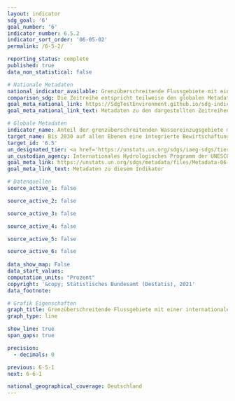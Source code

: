 ```yaml
---
layout: indicator    
sdg_goal: '6'    
goal_number: '6'    
indicator_number: 6.5.2    
indicator_sort_order: '06-05-02'    
permalink: /6-5-2/    

reporting_status: complete    
published: true    
data_non_statistical: false    

# Nationale Metadaten    
national_indicator_available: Grenzüberschreitende Flussgebiete mit einer internationalen Wasserkooperation    
comparison_sdg: Die Zeitreihe entspricht teilweise den globalen Metadaten.    
goal_meta_national_link: https://SdgTestEnvironment.github.io/sdg-indicators/public/MetaDe/6.5.2.pdf    
goal_meta_national_link_text: Metadaten zu den dargestellten Zeitreihen    

# Globale Metadaten    
indicator_name: Anteil der grenzüberschreitenden Wassereinzugsgebiete mit einer operativen Vereinbarung zur Wasserkooperation    
target_name: Bis 2030 auf allen Ebenen eine integrierte Bewirtschaftung der Wasserressourcen umsetzen, gegebenenfalls auch mittels grenzüberschreitender Zusammenarbeit    
target_id: '6.5'    
un_designated_tier: <a href='https://unstats.un.org/sdgs/iaeg-sdgs/tier-classification/' title='Klicken Sie hier um weitere Informationen zur UN-Tier-Klassifikation zu erhalten.'  target='_blank'>Tier I</a>    
un_custodian_agency: Internationales Hydrologisches Programm der UNESCO (IHP)<br>Wirtschaftskommission für Europa der Vereinten Nationen (UNECE)    
goal_meta_link: https://unstats.un.org/sdgs/metadata/files/Metadata-06-05-02.pdf    
goal_meta_link_text: Metadaten zu diesem Indikator        

# Datenquellen
source_active_1: false

source_active_2: false

source_active_3: false

source_active_4: false

source_active_5: false

source_active_6: false
    
data_show_map: False    
data_start_values:     
computation_units: "Prozent"    
copyright: '&copy; Statistisches Bundesamt (Destatis), 2021'    
data_footnote:     

# Grafik Eigenschaften    
graph_title: Grenzüberschreitende Flussgebiete mit einer internationalen Wasserkooperation    
graph_type: line    

show_line: true
span_gaps: true

precision:
  - decimals: 0    

previous: 6-5-1    
next: 6-6-1    

national_geographical_coverage: Deutschland    
---
```


<span></span>